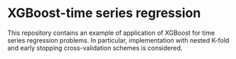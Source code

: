 # XGBoost-time series regression
This repository contains an example of application of XGBoost for time series regression problems. In particular, implementation with nested K-fold and early stopping cross-validation schemes is considered.
